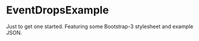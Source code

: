 EventDropsExample
=================

Just to get one started. Featuring some Bootstrap-3 stylesheet and example JSON.
